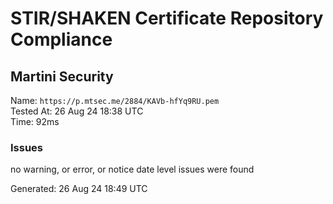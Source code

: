 # STIR/SHAKEN Certificate Repository Compliance

## Martini Security

Name: `https://p.mtsec.me/2884/KAVb-hfYq9RU.pem`\
Tested At: 26 Aug 24 18:38 UTC\
Time: 92ms

### Issues

no warning, or error, or notice date level issues were found

Generated: 26 Aug 24 18:49 UTC